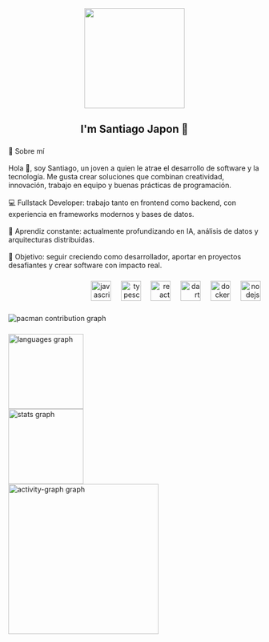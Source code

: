 <div align="center">
  <img height="200" src="https://i.pinimg.com/1200x/e5/89/81/e589817c4b977a3a3c98a9a71e03bf08.jpg"  />
</div>

###

<h2 align="center">I'm Santiago Japon 👤</h2>

###

<p align="left">🚀 Sobre mí<br><br>Hola 👋, soy Santiago, un joven a quien le atrae el desarrollo de software y la tecnología. Me gusta crear soluciones que combinan creatividad, innovación, trabajo en equipo y buenas prácticas de programación.<br><br>💻 Fullstack Developer: trabajo tanto en frontend como backend, con experiencia en frameworks modernos y bases de datos.<br><br>🌱 Aprendiz constante: actualmente profundizando en IA, análisis de datos y arquitecturas distribuidas.<br><br>🎯 Objetivo: seguir creciendo como desarrollador, aportar en proyectos desafiantes y crear software con impacto real.</p>

###

<div align="right">
  <img src="https://cdn.jsdelivr.net/gh/devicons/devicon/icons/javascript/javascript-original.svg" height="40" alt="javascript logo"  />
  <img width="12" />
  <img src="https://cdn.jsdelivr.net/gh/devicons/devicon/icons/typescript/typescript-original.svg" height="40" alt="typescript logo"  />
  <img width="12" />
  <img src="https://cdn.jsdelivr.net/gh/devicons/devicon/icons/react/react-original.svg" height="40" alt="react logo"  />
  <img width="12" />
  <img src="https://cdn.jsdelivr.net/gh/devicons/devicon/icons/dart/dart-original.svg" height="40" alt="dart logo"  />
  <img width="12" />
  <img src="https://cdn.jsdelivr.net/gh/devicons/devicon/icons/docker/docker-original.svg" height="40" alt="docker logo"  />
  <img width="12" />
  <img src="https://cdn.jsdelivr.net/gh/devicons/devicon/icons/nodejs/nodejs-original.svg" height="40" alt="nodejs logo"  />
</div>

###

<picture>
  <source media="(prefers-color-scheme: dark)" srcset="https://raw.githubusercontent.com/SantiagoJapon/SantiagoJapon/output/pacman-contribution-graph-dark.svg">
  <source media="(prefers-color-scheme: light)" srcset="https://raw.githubusercontent.com/SantiagoJapon/SantiagoJapon/output/pacman-contribution-graph.svg">
  <img alt="pacman contribution graph" src="https://raw.githubusercontent.com/SantiagoJapon/SantiagoJapon/output/pacman-contribution-graph.svg">
</picture>

###

<div align="left">
  <img src="https://github-readme-stats.vercel.app/api/top-langs?username=SantiagoJapon&locale=de&hide_title=false&layout=compact&card_width=320&langs_count=5&theme=gruvbox&hide_border=false&order=2" height="150" alt="languages graph" /> <br>
  <img src="https://github-readme-stats.vercel.app/api?username=SantiagoJapon&hide_title=false&hide_rank=false&show_icons=true&include_all_commits=true&count_private=true&disable_animations=false&theme=dracula&locale=en&hide_border=false&order=1" height="150" alt="stats graph" /> <br>
  <img src="https://github-readme-activity-graph.vercel.app/graph?username=SantiagoJapon&radius=16&theme=react&area=true&order=5" height="300" alt="activity-graph graph"  />
</div>

###

